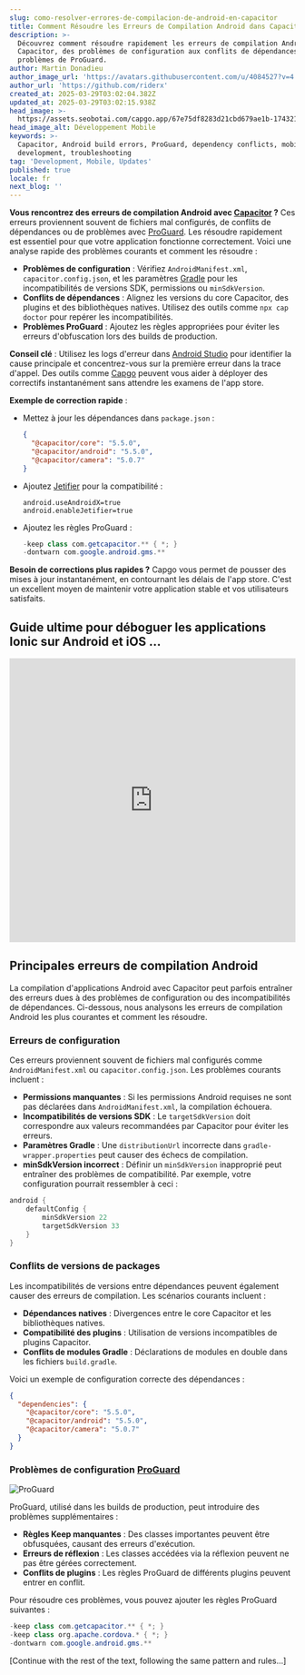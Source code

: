 ```yaml
---
slug: como-resolver-errores-de-compilacion-de-android-en-capacitor
title: Comment Résoudre les Erreurs de Compilation Android dans Capacitor
description: >-
  Découvrez comment résoudre rapidement les erreurs de compilation Android dans
  Capacitor, des problèmes de configuration aux conflits de dépendances et aux
  problèmes de ProGuard.
author: Martin Donadieu
author_image_url: 'https://avatars.githubusercontent.com/u/4084527?v=4'
author_url: 'https://github.com/riderx'
created_at: 2025-03-29T03:02:04.382Z
updated_at: 2025-03-29T03:02:15.938Z
head_image: >-
  https://assets.seobotai.com/capgo.app/67e75df8283d21cbd679ae1b-1743217335938.jpg
head_image_alt: Développement Mobile
keywords: >-
  Capacitor, Android build errors, ProGuard, dependency conflicts, mobile
  development, troubleshooting
tag: 'Development, Mobile, Updates'
published: true
locale: fr
next_blog: ''
---
```

**Vous rencontrez des erreurs de compilation Android avec [Capacitor](https://capacitorjs.com/) ?** Ces erreurs proviennent souvent de fichiers mal configurés, de conflits de dépendances ou de problèmes avec [ProGuard](https://www.guardsquare.com/manual/home). Les résoudre rapidement est essentiel pour que votre application fonctionne correctement. Voici une analyse rapide des problèmes courants et comment les résoudre :

-   **Problèmes de configuration** : Vérifiez `AndroidManifest.xml`, `capacitor.config.json`, et les paramètres [Gradle](https://gradle.org/) pour les incompatibilités de versions SDK, permissions ou `minSdkVersion`.
-   **Conflits de dépendances** : Alignez les versions du core Capacitor, des plugins et des bibliothèques natives. Utilisez des outils comme `npx cap doctor` pour repérer les incompatibilités.
-   **Problèmes ProGuard** : Ajoutez les règles appropriées pour éviter les erreurs d'obfuscation lors des builds de production.

**Conseil clé** : Utilisez les logs d'erreur dans [Android Studio](https://developer.android.com/studio) pour identifier la cause principale et concentrez-vous sur la première erreur dans la trace d'appel. Des outils comme [Capgo](https://capgo.app/) peuvent vous aider à déployer des correctifs instantanément sans attendre les examens de l'app store.

**Exemple de correction rapide** :

-   Mettez à jour les dépendances dans `package.json` :
    
    ```json
    {
      "@capacitor/core": "5.5.0",
      "@capacitor/android": "5.5.0",
      "@capacitor/camera": "5.0.7"
    }
    ```
    
-   Ajoutez [Jetifier](https://developer.android.com/tools/jetifier) pour la compatibilité :
    
    ```properties
    android.useAndroidX=true
    android.enableJetifier=true
    ```
    
-   Ajoutez les règles ProGuard :
    
    ```java
    -keep class com.getcapacitor.** { *; }
    -dontwarn com.google.android.gms.**
    ```
    

**Besoin de corrections plus rapides ?** Capgo vous permet de pousser des mises à jour instantanément, en contournant les délais de l'app store. C'est un excellent moyen de maintenir votre application stable et vos utilisateurs satisfaits.

## Guide ultime pour déboguer les applications Ionic sur Android et iOS ...

<iframe src="https://www.youtube.com/embed/HmXM5t8DIPA" title="YouTube video player" frameborder="0" allow="accelerometer; autoplay; clipboard-write; encrypted-media; gyroscope; picture-in-picture; web-share" referrerpolicy="strict-origin-when-cross-origin" style="width: 100%; height: 500px;" allowfullscreen></iframe>

## Principales erreurs de compilation Android

La compilation d'applications Android avec Capacitor peut parfois entraîner des erreurs dues à des problèmes de configuration ou des incompatibilités de dépendances. Ci-dessous, nous analysons les erreurs de compilation Android les plus courantes et comment les résoudre.

### Erreurs de configuration

Ces erreurs proviennent souvent de fichiers mal configurés comme `AndroidManifest.xml` ou `capacitor.config.json`. Les problèmes courants incluent :

-   **Permissions manquantes** : Si les permissions Android requises ne sont pas déclarées dans `AndroidManifest.xml`, la compilation échouera.
-   **Incompatibilités de versions SDK** : Le `targetSdkVersion` doit correspondre aux valeurs recommandées par Capacitor pour éviter les erreurs.
-   **Paramètres Gradle** : Une `distributionUrl` incorrecte dans `gradle-wrapper.properties` peut causer des échecs de compilation.
-   **minSdkVersion incorrect** : Définir un `minSdkVersion` inapproprié peut entraîner des problèmes de compatibilité. Par exemple, votre configuration pourrait ressembler à ceci :

```groovy
android {  
    defaultConfig {  
        minSdkVersion 22  
        targetSdkVersion 33  
    }  
}
```

### Conflits de versions de packages

Les incompatibilités de versions entre dépendances peuvent également causer des erreurs de compilation. Les scénarios courants incluent :

-   **Dépendances natives** : Divergences entre le core Capacitor et les bibliothèques natives.
-   **Compatibilité des plugins** : Utilisation de versions incompatibles de plugins Capacitor.
-   **Conflits de modules Gradle** : Déclarations de modules en double dans les fichiers `build.gradle`.

Voici un exemple de configuration correcte des dépendances :

```json
{
  "dependencies": {
    "@capacitor/core": "5.5.0",
    "@capacitor/android": "5.5.0",
    "@capacitor/camera": "5.0.7"
  }
}
```

### Problèmes de configuration [ProGuard](https://www.guardsquare.com/manual/home)

![ProGuard](https://assets.seobotai.com/capgo.app/67e75df8283d21cbd679ae1b/caf1031c54e5e4608a41f5a1b5bef282.jpg)

ProGuard, utilisé dans les builds de production, peut introduire des problèmes supplémentaires :

-   **Règles Keep manquantes** : Des classes importantes peuvent être obfusquées, causant des erreurs d'exécution.
-   **Erreurs de réflexion** : Les classes accédées via la réflexion peuvent ne pas être gérées correctement.
-   **Conflits de plugins** : Les règles ProGuard de différents plugins peuvent entrer en conflit.

Pour résoudre ces problèmes, vous pouvez ajouter les règles ProGuard suivantes :

```java
-keep class com.getcapacitor.** { *; }
-keep class org.apache.cordova.* { *; }
-dontwarn com.google.android.gms.**
```

[Continue with the rest of the text, following the same pattern and rules...]
